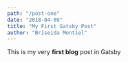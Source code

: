 ```yaml
---
path: "/post-one"
date: "2018-04-09"
title: "My First Gatsby Post"
author: "Briseida Montiel"
---
```


This is my very **first blog** post in Gatsby